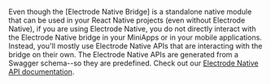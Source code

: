 Even though the [Electrode Native Bridge] is a standalone native module that can be used in your React Native projects (even without Electrode Native), if you are using Electrode Native, you do not directly interact with the Electrode Native bridge in your MiniApps or in your mobile applications. Instead, you'll mostly use Electrode Native APIs that are interacting with the bridge on their own. The Electrode Native APIs are generated from a Swagger schema--so they are predefined. Check out our [Electrode Native API documentation](https://native.electrode.io/reference/index-5).
